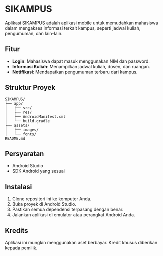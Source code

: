 # SIKAMPUS

Aplikasi SIKAMPUS adalah aplikasi mobile untuk memudahkan mahasiswa dalam mengakses informasi terkait kampus, seperti jadwal kuliah, pengumuman, dan lain-lain.

## Fitur

- **Login**: Mahasiswa dapat masuk menggunakan NIM dan password.
- **Informasi Kuliah**: Menampilkan jadwal kuliah, dosen, dan ruangan.
- **Notifikasi**: Mendapatkan pengumuman terbaru dari kampus.

## Struktur Proyek

```
SIKAMPUS/
├── app/
│   ├── src/
│   ├── res/
│   ├── AndroidManifest.xml
│   └── build.gradle
├── assets/
│   ├── images/
│   └── fonts/
README.md
```

## Persyaratan

- Android Studio
- SDK Android yang sesuai

## Instalasi

1. Clone repositori ini ke komputer Anda.
2. Buka proyek di Android Studio.
3. Pastikan semua dependensi terpasang dengan benar.
4. Jalankan aplikasi di emulator atau perangkat Android Anda.

## Kredits

Aplikasi ini mungkin menggunakan aset berbayar. Kredit khusus diberikan kepada pemilik.

